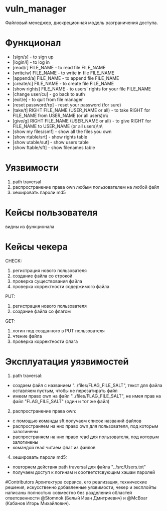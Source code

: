 # vuln_manager
Файловый менеджер, дискреционная модель разграничения доступа.

# Функционал
- [sign/s] - to sign up
- [login/l] - to log in
- [read/r] FILE_NAME - to read file FILE_NAME
- [write/w] FILE_NAME - to write in file FILE_NAME
- [append/a] FILE_NAME - to append file FILE_NAME
- [create/c] FILE_NAME - to create file FILE_NAME
- [show rights] FILE_NAME - to users' rights for your file FILE_NAME
- [change user/cu] - go back to auth
- [exit/e] - to quit from file manager
- [reset password/rp] - reset your password (for sure)
- [take/t] RIGHT FILE_NAME (USER_NAME or all) - to take RIGHT for FILE_NAME from USER_NAME (or all users)\n\
- [give/g] RIGHT FILE_NAME (USER_NAME or all) - to give RIGHT for FILE_NAME to USER_NAME (or all users)\n\
- [show my files/smf] - show all the files you own
- [show rtable/srt] - show rights table
- [show utable/sut] - show users table
- [show ftable/sft] - show filenames table

# Уязвимости
1) path traversal
2) распространение права own любым пользователем на любой файл
3) хешировать пароли md5

# Кейсы пользователя
видны из функционала

# Кейсы чекера
CHECK: 
1) регистрация нового пользователя
2) создание файла со строкой
3) проверка существования файла
4) проверка корректности содержимого файла

PUT:
1) регистрация нового пользователя
2) создание файла со флагом

GET:
1) логин под созданного в PUT пользователя
2) чтение файла
3) проверка корректности флага

# Эксплуатация уязвимостей
1) path traversal:
  - создаем файл с названием "../files/FLAG_FILE_SALT", текст для файла оставляем пустым, чтобы не перезатирать файл
  - имеем право own на файл "../files/FLAG_FILE_SALT", не имея прав на файл "FLAG_FILE_SALT" (один и тот же файл)
2) распространение права own:
  - с помощью команды sft получаем список названий файлов
  - распространяем на них право own для пользователя, под которым залогинены
  - распространяем на них право read для пользователя, под которым залогинены
  - командой read читаем флаг из файлов
4) хешировать пароли md5:
  - повторяем действия path traversal для файла "../src/Users.txt"
  - получаем доступ к логинам и соответстсвующим хэшам паролей

#Contributors
Архитектура сервиса, его реализация, технические решения, искусственно добавленные уязвимости, чекер и эксплойты написаны полностью совместно без разделения областей ответсвенности @Stomnok (Белый Иван Дмитриевич) и @McBoar (Кабанов Игорь Михайлович).
